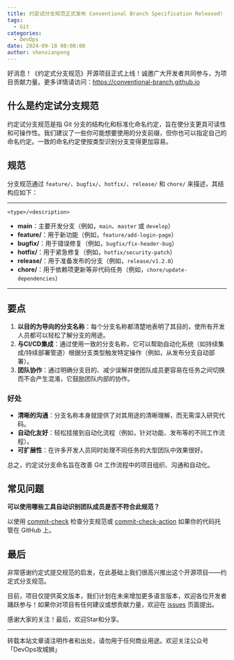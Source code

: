 ```yaml
---
title: 约定试分支规范正式发布 Conventional Branch Specification Released!
tags:
  - Git
categories:
  - DevOps
date: 2024-09-18 00:00:00
author: shenxianpeng
---
```


好消息！《约定式分支规范》开源项目正式上线！诚邀广大开发者共同参与，为项目贡献力量。更多详情请访问：https://conventional-branch.github.io

## 什么是约定试分支规范

约定试分支规范是指 Git 分支的结构化和标准化命名约定，旨在使分支更具可读性和可操作性。我们建议了一些你可能想要使用的分支前缀，但你也可以指定自己的命名约定。一致的命名约定使按类型识别分支变得更加容易。


## 规范

分支规范通过 `feature/`、`bugfix/`、`hotfix/`、`release/` 和 `chore/` 来描述，其结构应如下：

---

```
<type>/<description>
```

* **main**：主要开发分支（例如，`main`、`master` 或 `develop`）
* **feature/**：用于新功能（例如，`feature/add-login-page`）
* **bugfix/**：用于错误修复（例如，`bugfix/fix-header-bug`）
* **hotfix/**：用于紧急修复（例如，`hotfix/security-patch`）
* **release/**：用于准备发布的分支（例如，`release/v1.2.0`）
* **chore/**：用于依赖项更新等非代码任务（例如，`chore/update-dependencies`）

---

## 要点

1. **以目的为导向的分支名称**：每个分支名称都清楚地表明了其目的，使所有开发人员都可以轻松了解分支的用途。
2. **与CI/CD集成**：通过使用一致的分支名称，它可以帮助自动化系统（如持续集成/持续部署管道）根据分支类型触发特定操作（例如，从发布分支自动部署）。
3. **团队协作**：通过明确分支目的、减少误解并使团队成员更容易在任务之间切换而不会产生混淆，它鼓励团队内部的协作。

### 好处

* **清晰的沟通**：分支名称本身就提供了对其用途的清晰理解，而无需深入研究代码。
* **自动化友好**：轻松挂接到自动化流程（例如，针对功能、发布等的不同工作流程）。
* **可扩展性**：在许多开发人员同时处理不同任务的大型团队中效果很好。

总之，约定试分支命名旨在改善 Git 工作流程中的项目组织、沟通和自动化。

## 常见问题

**可以使用哪些工具自动识别团队成员是否不符合此规范？**

以使用 [commit-check](https://github.com/commit-check/commit-check) 检查分支规范或 [commit-check-action](https://github.com/commit-check/commit-check-action) 如果你的代码托管在 GitHub 上。

## 最后

非常感谢约定式提交规范的启发，在此基础上我们很高兴推出这个开源项目——约定式分支规范。

目前，项目仅提供英文版本，我们计划在未来增加更多语言版本，欢迎各位开发者踊跃参与！如果你对项目有任何建议或想贡献力量，欢迎在 [issues](https://github.com/conventional-branch/conventional-branch/issues) 页面提出。

感谢大家的关注！最后，欢迎Star和分享。

---

转载本站文章请注明作者和出处，请勿用于任何商业用途。欢迎关注公众号「DevOps攻城狮」
